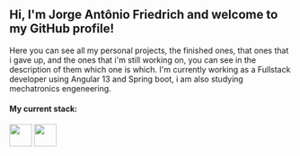 
## Hi, I'm Jorge Antônio Friedrich and welcome to my GitHub profile!
Here you can see all my personal projects, the finished ones, that ones that i gave up, and the ones that i'm still working on, you can see in the description of them which one is which. I'm currently working as a Fullstack developer using Angular 13 and Spring boot, i am also studying mechatronics engeneering.

#### My current stack: 
<img src="https://cdn.jsdelivr.net/gh/devicons/devicon/icons/java/java-original.svg" width="40" heigth="40"/>
<img src="https://cdn.jsdelivr.net/gh/devicons/devicon/icons/angularjs/angularjs-original.svg" width="40" heigth="40"/>

